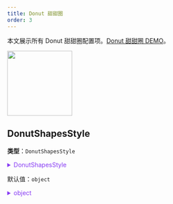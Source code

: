 ```yaml
---
title: Donut 甜甜圈
order: 3
---
```


本文展示所有 Donut 甜甜圈配置项。[Donut 甜甜圈 DEMO](/zh/examples/item/defaultNodes/#donut)。

<img src="https://mdn.alipayobjects.com/huamei_qa8qxu/afts/img/A*c5f5Q7XuOWoAAAAAAAAAAAAADmJ7AQ/original" width=150 />

## DonutShapesStyle

**类型**：`DonutShapesStyle`

<details>

<summary style="color: #873bf4; cursor: pointer">DonutShapesStyle</summary>

```typescript
type DonutShapesStyle = CircleStyleProps & {
  /**
   * 甜甜圈的内径
   */
  innerRadius?: number;
  /**
   * 甜甜圈配置
   */
  donuts: Round[];
};
```

其中，相关的图形配置参考 [Circle 图形样式](../shape/CircleStyleProps.zh.md)。

</details>

默认值：`object`

<details>

<summary style="color: #873bf4; cursor: pointer">object</summary>

```json
{
  "innerRadius": 0.5,
  "donuts": [],
}
```

**类型**：`Round`

<details>

<summary style="color: #873bf4; cursor: pointer">Round</summary>

```typescript
type Round = {
  /**
   * <zh/> 圆弧 id
   * 
   * <en/> Id.
   */
  id: ID;
  /**
   * <zh/> 内径 [0, 1].
   * 
   * <en/> Inner radius.
   */
  innerRadius?: number;
  /**
   * <zh/> 数值，用于计算比例
   * 
   * <en/> Numerical value used to calculate the scale.
   */
  value?: number;
  /**
   * <zh/> 颜色
   * 
   * <en/> Color.
   */
  color?: string;
  /**
   * <zh/> 其他圆弧(path)样式配置
   * 
   * <en/> Other arc style configurations.
   */
  [key: string]: any;
};
```
